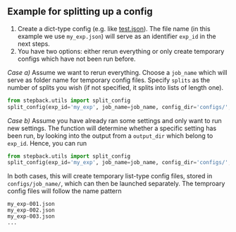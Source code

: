 ## Example for splitting up a config

1) Create a dict-type config (e.g. like [test.json](test.json)). The file name (in this example we use ``my_exp.json``) will serve as an identifier ``exp_id`` in the next steps. 
2) You have two options: either rerun everything or only create temporary configs which have not been run before. 

*Case a)* Assume we want to rerun everything. Choose a `job_name` which will serve as folder name for temporary config files. Specify `splits` as the number of splits you wish (if not specified, it splits into lists of length one).

```python
from stepback.utils import split_config
split_config(exp_id='my_exp', job_name=job_name, config_dir='configs/', splits=None, only_new=False)
```


*Case b)* Assume you have already ran some settings and only want to run new settings. The function will determine whether a specific setting has been run, by looking into the output from a ``output_dir`` which belong to ``exp_id``. Hence, you can run

```python
from stepback.utils import split_config
split_config(exp_id='my_exp', job_name=job_name, config_dir='configs/', splits=None, only_new=True, output_dir='output/')
```


In both cases, this will create temporary list-type config files, stored in `configs/job_name/`, which can then be launched separately.
The temproary config files will follow the name pattern

```
my_exp-001.json
my_exp-002.json
my_exp-003.json
...
```

